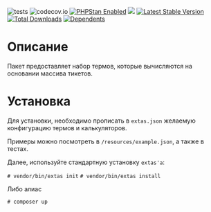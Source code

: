 ![tests](https://github.com/jeyroik/extas-terms-jira/workflows/PHP%20Composer/badge.svg?branch=master&event=push)
![codecov.io](https://codecov.io/gh/jeyroik/extas-terms-jira/coverage.svg?branch=master)
<a href="https://github.com/phpstan/phpstan"><img src="https://img.shields.io/badge/PHPStan-enabled-brightgreen.svg?style=flat" alt="PHPStan Enabled"></a> 
<a href="https://codeclimate.com/github/jeyroik/extas-terms-jira/maintainability"><img src="https://api.codeclimate.com/v1/badges/05819204d6ae81260413/maintainability" /></a>
[![Latest Stable Version](https://poser.pugx.org/jeyroik/extas-terms-jira/v)](//packagist.org/packages/jeyroik/extas-q-crawlers)
[![Total Downloads](https://poser.pugx.org/jeyroik/extas-terms-jira/downloads)](//packagist.org/packages/jeyroik/extas-q-crawlers)
[![Dependents](https://poser.pugx.org/jeyroik/extas-terms-jira/dependents)](//packagist.org/packages/jeyroik/extas-q-crawlers)

# Описание

Пакет предоставляет набор термов, которые вычисляются на основании массива тикетов.

# Установка

Для установки, необходимо прописать в `extas.json` желаемую конфигурацию термов и калькуляторов.

Примеры можно посмотреть в `/resources/example.json`, а также в тестах.

Далее, используйте стандартную установку `extas'a`:

`# vendor/bin/extas init`
`# vendor/bin/extas install`

Либо алиас

`# composer up`